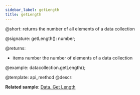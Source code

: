 ```yaml
---
sidebar_label: getLength
title: getLength
---          
```


@short: returns the number of all elements of a data collection

@signature: getLength(): number;

@returns:
- items        number       the number of elements of a data collection

@example:
datacollection.getLength();


@template:	api_method
@descr:

**Related sample**: [Data. Get Length](https://snippet.dhtmlx.com/4weiba8i)
